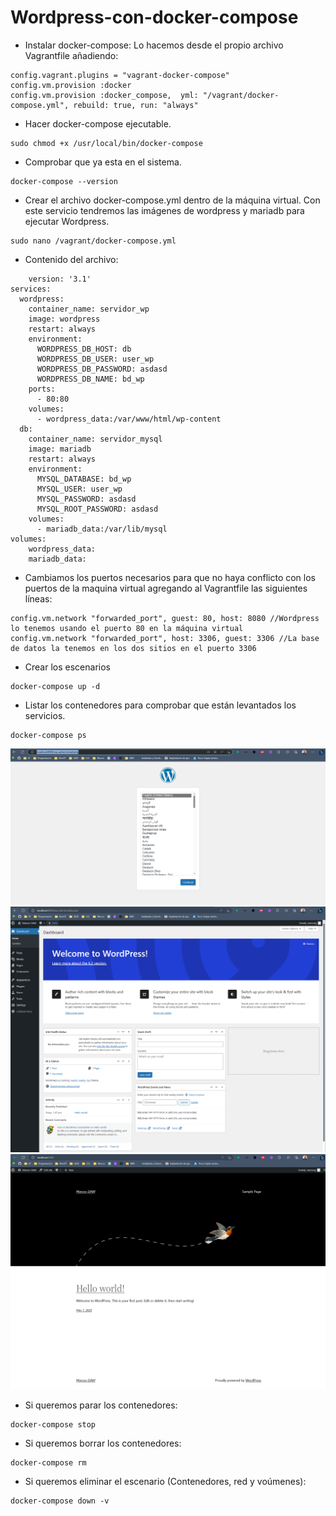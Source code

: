 # Wordpress-con-docker-compose

* Instalar docker-compose: Lo hacemos desde el propio archivo Vagrantfile añadiendo:

```
config.vagrant.plugins = "vagrant-docker-compose"
config.vm.provision :docker
config.vm.provision :docker_compose,  yml: "/vagrant/docker-compose.yml", rebuild: true, run: "always"
```

* Hacer docker-compose ejecutable.
  
```
sudo chmod +x /usr/local/bin/docker-compose
```

* Comprobar que ya esta en el sistema.

```
docker-compose --version
```

* Crear el archivo docker-compose.yml dentro de la máquina virtual. Con este servicio tendremos las imágenes de wordpress y mariadb para ejecutar Wordpress.

```
sudo nano /vagrant/docker-compose.yml
```

* Contenido del archivo:
  
```
    version: '3.1'
services:
  wordpress:
    container_name: servidor_wp
    image: wordpress
    restart: always
    environment:
      WORDPRESS_DB_HOST: db
      WORDPRESS_DB_USER: user_wp
      WORDPRESS_DB_PASSWORD: asdasd
      WORDPRESS_DB_NAME: bd_wp
    ports:
      - 80:80
    volumes:
      - wordpress_data:/var/www/html/wp-content
  db:
    container_name: servidor_mysql
    image: mariadb
    restart: always
    environment:
      MYSQL_DATABASE: bd_wp
      MYSQL_USER: user_wp
      MYSQL_PASSWORD: asdasd
      MYSQL_ROOT_PASSWORD: asdasd
    volumes:
      - mariadb_data:/var/lib/mysql
volumes:
    wordpress_data:
    mariadb_data:
```

* Cambiamos los puertos necesarios para que no haya conflicto con los puertos de la maquina virtual agregando al Vagrantfile las siguientes líneas:

```
config.vm.network "forwarded_port", guest: 80, host: 8080 //Wordpress lo tenemos usando el puerto 80 en la máquina virtual
config.vm.network "forwarded_port", host: 3306, guest: 3306 //La base de datos la tenemos en los dos sitios en el puerto 3306
```

* Crear los escenarios

```
docker-compose up -d
```
* Listar los contenedores para comprobar que están levantados los servicios.

```
docker-compose ps
```


![Imagen de instalación de wordpress](img/Captura1.PNG)
![Imagen del dashboard de Wordpress](img/Captura2.PNG)
![Imagen de wordpress funcionando](img/Captura3.PNG)

* Si queremos parar los contenedores:

```
docker-compose stop
```

* Si queremos borrar los contenedores:

```
docker-compose rm
```

* Si queremos eliminar el escenario (Contenedores, red y voúmenes):

```
docker-compose down -v
```